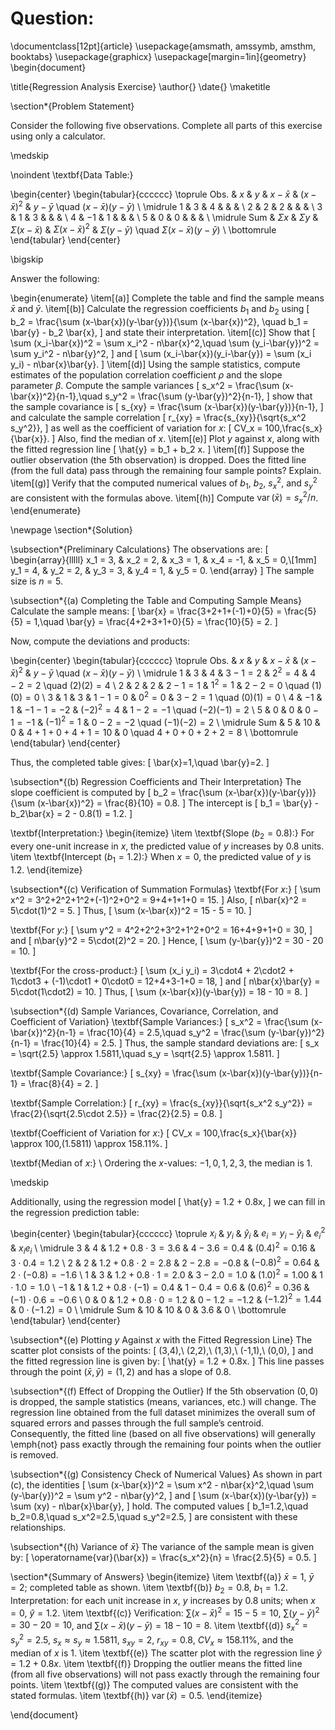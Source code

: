 # Question:

\documentclass[12pt]{article}
\usepackage{amsmath, amssymb, amsthm, booktabs}
\usepackage{graphicx}
\usepackage[margin=1in]{geometry}
\begin{document}

\title{Regression Analysis Exercise}
\author{}
\date{}
\maketitle

\section*{Problem Statement}

Consider the following five observations. Complete all parts of this exercise using only a calculator.

\medskip

\noindent
\textbf{Data Table:}

\begin{center}
\begin{tabular}{cccccc}
\toprule
Obs. & $x$ & $y$ & $x - \bar{x}$ & $(x-\bar{x})^2$ & $y - \bar{y}$ \quad $(x-\bar{x})(y-\bar{y})$ \\
\midrule
1 & 3  & 4 &  &  &  \\
2 & 2  & 2 &  &  &  \\
3 & 1  & 3 &  &  &  \\
4 & $-1$  & 1 &  &  &  \\
5 & 0  & 0 &  &  &  \\
\midrule
Sum & $\Sigma x$ & $\Sigma y$ & $\Sigma(x-\bar{x})$ & $\Sigma(x-\bar{x})^2$ & $\Sigma(y-\bar{y})$ \quad $\Sigma(x-\bar{x})(y-\bar{y})$ \\
\bottomrule
\end{tabular}
\end{center}

\bigskip

Answer the following:

\begin{enumerate}
    \item[(a)] Complete the table and find the sample means $\bar{x}$ and $\bar{y}$.
    \item[(b)] Calculate the regression coefficients $b_1$ and $b_2$ using
    \[
    b_2 = \frac{\sum (x-\bar{x})(y-\bar{y})}{\sum (x-\bar{x})^2}, \quad b_1 = \bar{y} - b_2 \bar{x},
    \]
    and state their interpretation.
    \item[(c)] Show that
    \[
    \sum (x_i-\bar{x})^2 = \sum x_i^2 - n\bar{x}^2,\quad \sum (y_i-\bar{y})^2 = \sum y_i^2 - n\bar{y}^2,
    \]
    and
    \[
    \sum (x_i-\bar{x})(y_i-\bar{y}) = \sum (x_i y_i) - n\bar{x}\bar{y}.
    \]
    \item[(d)] Using the sample statistics, compute estimates of the population correlation coefficient $\rho$ and the slope parameter $\beta$. Compute the sample variances
    \[
    s_x^2 = \frac{\sum (x-\bar{x})^2}{n-1},\quad s_y^2 = \frac{\sum (y-\bar{y})^2}{n-1},
    \]
    show that the sample covariance is
    \[
    s_{xy} = \frac{\sum (x-\bar{x})(y-\bar{y})}{n-1},
    \]
    and calculate the sample correlation
    \[
    r_{xy} = \frac{s_{xy}}{\sqrt{s_x^2 s_y^2}},
    \]
    as well as the coefficient of variation for $x$:
    \[
    CV_x = 100\,\frac{s_x}{\bar{x}}.
    \]
    Also, find the median of $x$.
    \item[(e)] Plot $y$ against $x$, along with the fitted regression line
    \[
    \hat{y} = b_1 + b_2 x.
    \]
    \item[(f)] Suppose the outlier observation (the 5th observation) is dropped. Does the fitted line (from the full data) pass through the remaining four sample points? Explain.
    \item[(g)] Verify that the computed numerical values of $b_1$, $b_2$, $s_x^2$, and $s_y^2$ are consistent with the formulas above.
    \item[(h)] Compute $\operatorname{var}(\bar{x}) = s_x^2/n$.
\end{enumerate}

\newpage
\section*{Solution}

\subsection*{Preliminary Calculations}
The observations are:
\[
\begin{array}{lllll}
x_1 = 3, & x_2 = 2, & x_3 = 1, & x_4 = -1, & x_5 = 0,\\[1mm]
y_1 = 4, & y_2 = 2, & y_3 = 3, & y_4 = 1, & y_5 = 0.
\end{array}
\]
The sample size is $n=5$.

\subsection*{(a) Completing the Table and Computing Sample Means}
Calculate the sample means:
\[
\bar{x} = \frac{3+2+1+(-1)+0}{5} = \frac{5}{5} = 1,\quad \bar{y} = \frac{4+2+3+1+0}{5} = \frac{10}{5} = 2.
\]

Now, compute the deviations and products:

\begin{center}
\begin{tabular}{cccccc}
\toprule
Obs. & $x$ & $y$ & $x-\bar{x}$ & $(x-\bar{x})^2$ & $y-\bar{y}$ \quad $(x-\bar{x})(y-\bar{y})$ \\
\midrule
1 & 3  & 4 & $3-1=2$ & $2^2=4$ & $4-2=2$ \quad $(2)(2)=4$ \\
2 & 2  & 2 & $2-1=1$ & $1^2=1$ & $2-2=0$ \quad $(1)(0)=0$ \\
3 & 1  & 3 & $1-1=0$ & $0^2=0$ & $3-2=1$ \quad $(0)(1)=0$ \\
4 & $-1$  & 1 & $-1-1=-2$ & $(-2)^2=4$ & $1-2=-1$ \quad $(-2)(-1)=2$ \\
5 & 0  & 0 & $0-1=-1$ & $(-1)^2=1$ & $0-2=-2$ \quad $(-1)(-2)=2$ \\
\midrule
Sum & $5$ & $10$ & $0$ & $4+1+0+4+1=10$ & $0$ \quad $4+0+0+2+2=8$ \\
\bottomrule
\end{tabular}
\end{center}

Thus, the completed table gives:
\[
\bar{x}=1,\quad \bar{y}=2.
\]

\subsection*{(b) Regression Coefficients and Their Interpretation}
The slope coefficient is computed by
\[
b_2 = \frac{\sum (x-\bar{x})(y-\bar{y})}{\sum (x-\bar{x})^2} = \frac{8}{10} = 0.8.
\]
The intercept is
\[
b_1 = \bar{y} - b_2\bar{x} = 2 - 0.8(1) = 1.2.
\]

\textbf{Interpretation:}
\begin{itemize}
    \item \textbf{Slope ($b_2=0.8$):} For every one-unit increase in $x$, the predicted value of $y$ increases by 0.8 units.
    \item \textbf{Intercept ($b_1=1.2$):} When $x=0$, the predicted value of $y$ is 1.2.
\end{itemize}

\subsection*{(c) Verification of Summation Formulas}
\textbf{For $x$:}
\[
\sum x^2 = 3^2+2^2+1^2+(-1)^2+0^2 = 9+4+1+1+0 = 15.
\]
Also,
\[
n\bar{x}^2 = 5\cdot(1)^2 = 5.
\]
Thus,
\[
\sum (x-\bar{x})^2 = 15 - 5 = 10.
\]

\textbf{For $y$:}
\[
\sum y^2 = 4^2+2^2+3^2+1^2+0^2 = 16+4+9+1+0 = 30,
\]
and
\[
n\bar{y}^2 = 5\cdot(2)^2 = 20.
\]
Hence,
\[
\sum (y-\bar{y})^2 = 30 - 20 = 10.
\]

\textbf{For the cross-product:}
\[
\sum (x_i y_i) = 3\cdot4 + 2\cdot2 + 1\cdot3 + (-1)\cdot1 + 0\cdot0 = 12+4+3-1+0 = 18,
\]
and
\[
n\bar{x}\bar{y} = 5\cdot(1\cdot2) = 10.
\]
Thus,
\[
\sum (x-\bar{x})(y-\bar{y}) = 18 - 10 = 8.
\]

\subsection*{(d) Sample Variances, Covariance, Correlation, and Coefficient of Variation}
\textbf{Sample Variances:}
\[
s_x^2 = \frac{\sum (x-\bar{x})^2}{n-1} = \frac{10}{4} = 2.5,\quad
s_y^2 = \frac{\sum (y-\bar{y})^2}{n-1} = \frac{10}{4} = 2.5.
\]
Thus, the sample standard deviations are:
\[
s_x = \sqrt{2.5} \approx 1.5811,\quad s_y = \sqrt{2.5} \approx 1.5811.
\]

\textbf{Sample Covariance:}
\[
s_{xy} = \frac{\sum (x-\bar{x})(y-\bar{y})}{n-1} = \frac{8}{4} = 2.
\]

\textbf{Sample Correlation:}
\[
r_{xy} = \frac{s_{xy}}{\sqrt{s_x^2 s_y^2}} = \frac{2}{\sqrt{2.5\cdot 2.5}} = \frac{2}{2.5} = 0.8.
\]

\textbf{Coefficient of Variation for $x$:}
\[
CV_x = 100\,\frac{s_x}{\bar{x}} \approx 100\,(1.5811) \approx 158.11\%.
\]

\textbf{Median of $x$:} \\
Ordering the $x$-values: $-1,\, 0,\, 1,\, 2,\, 3$, the median is $1$.

\medskip

Additionally, using the regression model
\[
\hat{y} = 1.2 + 0.8x,
\]
we can fill in the regression prediction table:

\begin{center}
\begin{tabular}{cccccc}
\toprule
$x_i$ & $y_i$ & $\hat{y}_i$ & $e_i = y_i - \hat{y}_i$ & $e_i^2$ & $x_i e_i$ \\
\midrule
3 & 4 & $1.2+0.8\cdot3=3.6$ & $4-3.6=0.4$ & $(0.4)^2=0.16$ & $3\cdot0.4=1.2$ \\
2 & 2 & $1.2+0.8\cdot2=2.8$ & $2-2.8=-0.8$ & $(-0.8)^2=0.64$ & $2\cdot(-0.8)=-1.6$ \\
1 & 3 & $1.2+0.8\cdot1=2.0$ & $3-2.0=1.0$ & $(1.0)^2=1.00$ & $1\cdot1.0=1.0$ \\
$-1$ & 1 & $1.2+0.8\cdot(-1)=0.4$ & $1-0.4=0.6$ & $(0.6)^2=0.36$ & $(-1)\cdot0.6=-0.6$ \\
0 & 0 & $1.2+0.8\cdot0=1.2$ & $0-1.2=-1.2$ & $(-1.2)^2=1.44$ & $0\cdot(-1.2)=0$ \\
\midrule
Sum & 10 & 10 & 0 & $3.6$ & 0 \\
\bottomrule
\end{tabular}
\end{center}

\subsection*{(e) Plotting $y$ Against $x$ with the Fitted Regression Line}
The scatter plot consists of the points:
\[
(3,4),\ (2,2),\ (1,3),\ (-1,1),\ (0,0),
\]
and the fitted regression line is given by:
\[
\hat{y} = 1.2 + 0.8x.
\]
This line passes through the point $(\bar{x},\bar{y})=(1,2)$ and has a slope of 0.8.

\subsection*{(f) Effect of Dropping the Outlier}
If the 5th observation $(0,0)$ is dropped, the sample statistics (means, variances, etc.) will change. The regression line obtained from the full dataset minimizes the overall sum of squared errors and passes through the full sample’s centroid. Consequently, the fitted line (based on all five observations) will generally \emph{not} pass exactly through the remaining four points when the outlier is removed.

\subsection*{(g) Consistency Check of Numerical Values}
As shown in part (c), the identities
\[
\sum (x-\bar{x})^2 = \sum x^2 - n\bar{x}^2,\quad \sum (y-\bar{y})^2 = \sum y^2 - n\bar{y}^2,
\]
and
\[
\sum (x-\bar{x})(y-\bar{y}) = \sum (xy) - n\bar{x}\bar{y},
\]
hold. The computed values
\[
b_1=1.2,\quad b_2=0.8,\quad s_x^2=2.5,\quad s_y^2=2.5,
\]
are consistent with these relationships.

\subsection*{(h) Variance of $\bar{x}$}
The variance of the sample mean is given by:
\[
\operatorname{var}(\bar{x}) = \frac{s_x^2}{n} = \frac{2.5}{5} = 0.5.
\]

\section*{Summary of Answers}
\begin{itemize}
    \item \textbf{(a)} $\bar{x}=1$, $\bar{y}=2$; completed table as shown.
    \item \textbf{(b)} $b_2=0.8$, $b_1=1.2$. Interpretation: for each unit increase in $x$, $y$ increases by 0.8 units; when $x=0$, $\hat{y}=1.2$.
    \item \textbf{(c)} Verification: $\sum (x-\bar{x})^2=15-5=10$, $\sum (y-\bar{y})^2=30-20=10$, and $\sum (x-\bar{x})(y-\bar{y})=18-10=8$.
    \item \textbf{(d)} $s_x^2=s_y^2=2.5$, $s_x\approx s_y\approx 1.5811$, $s_{xy}=2$, $r_{xy}=0.8$, $CV_x\approx 158.11\%$, and the median of $x$ is 1.
    \item \textbf{(e)} The scatter plot with the regression line $\hat{y}=1.2+0.8x$.
    \item \textbf{(f)} Dropping the outlier means the fitted line (from all five observations) will not pass exactly through the remaining four points.
    \item \textbf{(g)} The computed values are consistent with the stated formulas.
    \item \textbf{(h)} $\operatorname{var}(\bar{x})=0.5$.
\end{itemize}

\end{document}
